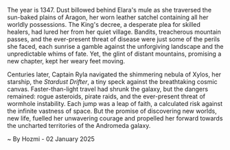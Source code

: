 
The year is 1347.  Dust billowed behind Elara's mule as she traversed the sun-baked plains of Aragon, her worn leather satchel containing all her worldly possessions.  The King's decree, a desperate plea for skilled healers, had lured her from her quiet village.  Bandits, treacherous mountain passes, and the ever-present threat of disease were just some of the perils she faced, each sunrise a gamble against the unforgiving landscape and the unpredictable whims of fate.  Yet, the glint of distant mountains, promising a new chapter, kept her weary feet moving.


Centuries later, Captain Ryla navigated the shimmering nebula of Xylos, her starship, the *Stardust Drifter*, a tiny speck against the breathtaking cosmic canvas.  Faster-than-light travel had shrunk the galaxy, but the dangers remained: rogue asteroids, pirate raids, and the ever-present threat of wormhole instability.  Each jump was a leap of faith, a calculated risk against the infinite vastness of space.  But the promise of discovering new worlds, new life, fuelled her unwavering courage and propelled her forward towards the uncharted territories of the Andromeda galaxy.

~ By Hozmi - 02 January 2025
